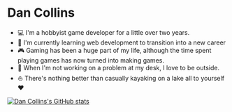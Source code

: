 <!--
**dan-collins-dev/dan-collins-dev** is a ✨ _special_ ✨ repository because its `README.md` (this file) appears on your GitHub profile.

Here are some ideas to get you started:

- 🔭 I’m currently working on ...
- 🌱 I’m currently learning ...
- 👯 I’m looking to collaborate on ...
- 🤔 I’m looking for help with ...
- 💬 Ask me about ...
- 📫 How to reach me: ...
- 😄 Pronouns: ...
- ⚡ Fun fact: ...
-->

# Dan Collins

- 💻 I'm a hobbyist game developer for a little over two years.
- 📖 I'm currently learning web development to transition into a new career
- 🎮 Gaming has been a huge part of my life, although the time spent playing games has now turned into making games.
- 🌳 When I'm not working on a problem at my desk, I love to be outside.
- ⛵ There's nothing better than casually kayaking on a lake all to yourself ❤️

[![Dan Collins's GitHub stats](https://github-readme-stats.vercel.app/api/top-langs?username=dan-collins-dev&theme=dark&show_icons=true)](https://github.com/dan-collins-dev)
